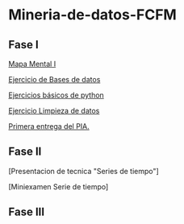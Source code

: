 # Mineria-de-datos-FCFM

## Fase I

[Mapa Mental I](https://github.com/SantosFlores17/Mineria-de-datos-FCFM/blob/main/Tareas/MapaMental_1_1796550.pdf)

[Ejercicio de Bases de datos](https://github.com/TennetA0/Mineria_FCFM/blob/main/Ej1_BasesDatos_Equipo_8.pdf) 

[Ejercicios básicos de python](https://github.com/SantosFlores17/Mineria-de-datos-FCFM/blob/main/Tareas/Ej_python_1796650.ipynb)

[Ejercicio Limpieza de datos](https://github.com/TennetA0/Mineria_FCFM/blob/main/EJ_Limpieza_Equipo8.ipynb)

[Primera entrega del PIA.](https://github.com/TennetA0/Mineria_FCFM/blob/main/Avance1_PIA_Equipo8.ipynb)

## Fase II
[Presentacion de tecnica "Series de tiempo"]

[Miniexamen Serie de tiempo]


## Fase III
